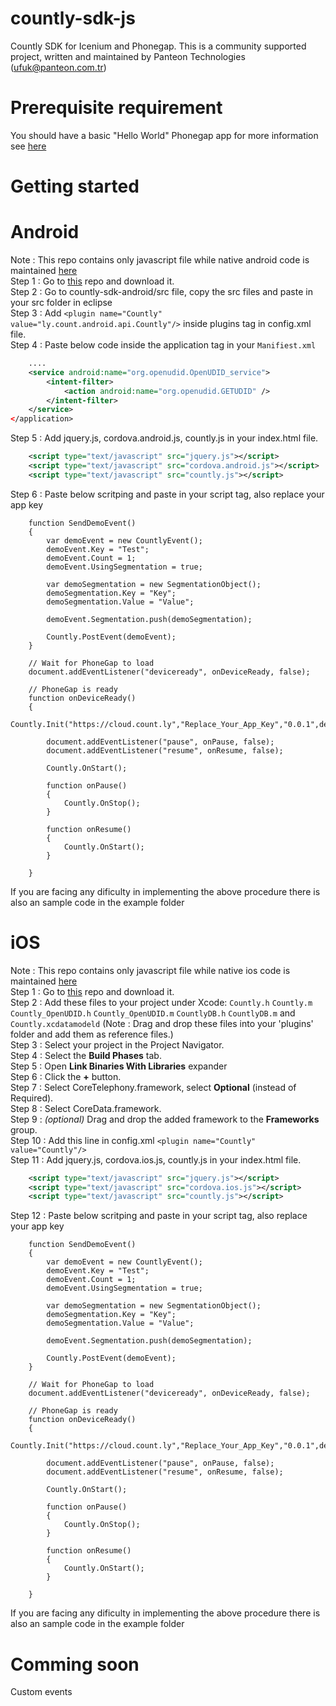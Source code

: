 countly-sdk-js
==============

Countly SDK for Icenium and Phonegap. This is a community supported project, 
written and maintained by Panteon Technologies (ufuk@panteon.com.tr)

Prerequisite requirement
==============
You should have a basic "Hello World" Phonegap app for more information see <a href="http://docs.phonegap.com/en/edge/guide_platforms_index.md.html"> here </a>

Getting started 
==============

Android 
==============
Note : This repo contains only javascript file while native android code is maintained <a href="https://github.com/Countly/countly-sdk-android">here</a> <br/>
Step 1 : Go to <a href="https://github.com/Countly/countly-sdk-android">this</a> repo and download it.<br/>
Step 2 : Go to countly-sdk-android/src file, copy the src files and paste in your src folder in eclipse <br/>
Step 3 : Add ```<plugin name="Countly" value="ly.count.android.api.Countly"/>``` inside plugins tag in config.xml file.<br/>
Step 4 : Paste below code inside the application tag in your `Manifiest.xml` <br/>

```xml
	....
	<service android:name="org.openudid.OpenUDID_service"> 
		<intent-filter>
	       	<action android:name="org.openudid.GETUDID" />
	    </intent-filter>
	</service>
</application>
```

Step 5 : Add jquery.js, cordova.android.js, countly.js in your index.html file. <br/>

```xml
	<script type="text/javascript" src="jquery.js"></script>
	<script type="text/javascript" src="cordova.android.js"></script>
    <script type="text/javascript" src="countly.js"></script>
```

Step 6 : Paste below scritping and paste in your script tag, also replace your app key <br/>


        function SendDemoEvent()
        {
            var demoEvent = new CountlyEvent();
            demoEvent.Key = "Test";
            demoEvent.Count = 1;
            demoEvent.UsingSegmentation = true;
        
            var demoSegmentation = new SegmentationObject();
            demoSegmentation.Key = "Key";
            demoSegmentation.Value = "Value";
        
            demoEvent.Segmentation.push(demoSegmentation);
            
            Countly.PostEvent(demoEvent);
        }
        
        // Wait for PhoneGap to load
        document.addEventListener("deviceready", onDeviceReady, false);
        
        // PhoneGap is ready
        function onDeviceReady() 
        {
            Countly.Init("https://cloud.count.ly","Replace_Your_App_Key","0.0.1",device.uuid);
            
            document.addEventListener("pause", onPause, false);
            document.addEventListener("resume", onResume, false);
            
            Countly.OnStart();
            
            function onPause() 
            {
                Countly.OnStop();
            }
            
            function onResume() 
            {
                Countly.OnStart();
            }
            
        }
If you are facing any dificulty in implementing the above procedure there is also an sample code in the example folder <br/>

iOS
==============
Note : This repo contains only javascript file while native ios code is maintained <a href="https://github.com/Countly/countly-sdk-ios">here</a> 
<br/>
Step 1 : Go to <a href="https://github.com/Countly/countly-sdk-ios">this</a> repo and download it.<br/>
Step 2 : Add these files to your project under Xcode: `Countly.h` `Countly.m` `Countly_OpenUDID.h` `Countly_OpenUDID.m` `CountlyDB.h` `CountlyDB.m` and `Countly.xcdatamodeld` (Note : Drag and drop these files into your 'plugins' folder and add them as reference files.) <br/>
Step 3 : Select your project in the Project Navigator.<br/>
Step 4 : Select the **Build Phases** tab. <br/>
Step 5 : Open **Link Binaries With Libraries** expander <br/>
Step 6 : Click the **+** button. <br/>
Step 7 : Select CoreTelephony.framework, select **Optional** (instead of Required). <br/>
Step 8 : Select CoreData.framework. <br/>
Step 9 : *(optional)* Drag and drop the added framework to the **Frameworks** group. <br/>
Step 10 : Add this line in config.xml `<plugin name="Countly" value="Countly"/>` <br/>
Step 11 : Add jquery.js, cordova.ios.js, countly.js in your index.html file. <br/>

```xml
    <script type="text/javascript" src="jquery.js"></script>
    <script type="text/javascript" src="cordova.ios.js"></script>
    <script type="text/javascript" src="countly.js"></script>
```

Step 12 : Paste below scritping and paste in your script tag, also replace your app key <br/>


        function SendDemoEvent()
        {
            var demoEvent = new CountlyEvent();
            demoEvent.Key = "Test";
            demoEvent.Count = 1;
            demoEvent.UsingSegmentation = true;
        
            var demoSegmentation = new SegmentationObject();
            demoSegmentation.Key = "Key";
            demoSegmentation.Value = "Value";
        
            demoEvent.Segmentation.push(demoSegmentation);
            
            Countly.PostEvent(demoEvent);
        }
        
        // Wait for PhoneGap to load
        document.addEventListener("deviceready", onDeviceReady, false);
        
        // PhoneGap is ready
        function onDeviceReady() 
        {
            Countly.Init("https://cloud.count.ly","Replace_Your_App_Key","0.0.1",device.uuid);
            
            document.addEventListener("pause", onPause, false);
            document.addEventListener("resume", onResume, false);
            
            Countly.OnStart();
            
            function onPause() 
            {
                Countly.OnStop();
            }
            
            function onResume() 
            {
                Countly.OnStart();
            }
            
        }
If you are facing any dificulty in implementing the above procedure there is also an sample code in the example folder <br/>

Comming soon 
==============
Custom events <br/>
